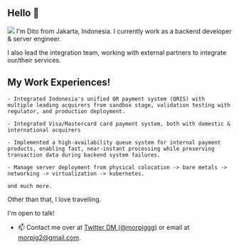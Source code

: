 ## Hello 👋
<img src="https://log-collector.30degrees2.workers.dev/hello.png"/></a>
I'm Dito from Jakarta, Indonesia. I currently work as a backend developer & server engineer.

I also lead the integration team, working with external partners to integrate our/their services.

## My Work Experiences!
```
- Integrated Indonesia's unified QR payment system (QRIS) with multiple leading acquirers from sandbox stage, validation testing with regulator, and production deployment.

- Integrated Visa/Mastercard card payment system, both with domestic & international acquirers

- Implemented a high-availability queue system for internal payment products, enabling fast, near-instant processing while preserving transaction data during backend system failures.

- Manage server deployment from physical colocation -> bare metals -> networking -> virtualization -> kubernetes.

and much more.
```


Other than that, I love travelling.

I'm open to talk!
- 📫 Contact me over at [Twitter DM (@morpiggg)](https://twitter.com/morpiggg) or email at 
morpig2@gmail.com.
